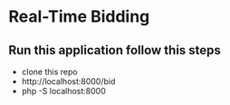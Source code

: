 # Real-Time Bidding 
## Run this application follow this steps
  - clone this repo
  - http://localhost:8000/bid
  - php -S localhost:8000
